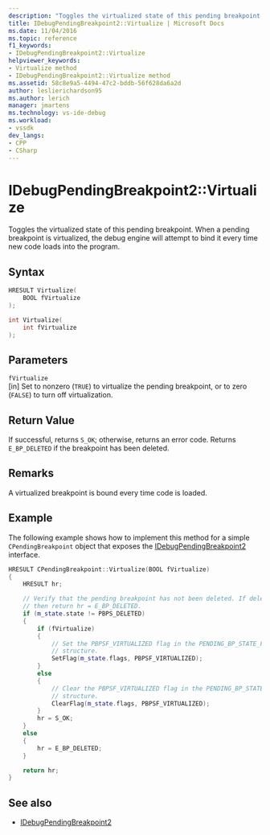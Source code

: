 ```yaml
---
description: "Toggles the virtualized state of this pending breakpoint."
title: IDebugPendingBreakpoint2::Virtualize | Microsoft Docs
ms.date: 11/04/2016
ms.topic: reference
f1_keywords:
- IDebugPendingBreakpoint2::Virtualize
helpviewer_keywords:
- Virtualize method
- IDebugPendingBreakpoint2::Virtualize method
ms.assetid: 58c8e9a5-4494-47c2-bddb-56f628da6a2d
author: leslierichardson95
ms.author: lerich
manager: jmartens
ms.technology: vs-ide-debug
ms.workload:
- vssdk
dev_langs:
- CPP
- CSharp
---
```

# IDebugPendingBreakpoint2::Virtualize
Toggles the virtualized state of this pending breakpoint. When a pending breakpoint is virtualized, the debug engine will attempt to bind it every time new code loads into the program.

## Syntax

```cpp
HRESULT Virtualize(
    BOOL fVirtualize
);
```

```cpp
int Virtualize(
    int fVirtualize
);
```

## Parameters
`fVirtualize`\
[in] Set to nonzero (`TRUE`) to virtualize the pending breakpoint, or to zero (`FALSE`) to turn off virtualization.

## Return Value
If successful, returns `S_OK`; otherwise, returns an error code. Returns `E_BP_DELETED` if the breakpoint has been deleted.

## Remarks
A virtualized breakpoint is bound every time code is loaded.

## Example
The following example shows how to implement this method for a simple `CPendingBreakpoint` object that exposes the [IDebugPendingBreakpoint2](../../../extensibility/debugger/reference/idebugpendingbreakpoint2.md) interface.

```cpp
HRESULT CPendingBreakpoint::Virtualize(BOOL fVirtualize)
{
    HRESULT hr;

    // Verify that the pending breakpoint has not been deleted. If deleted,
    // then return hr = E_BP_DELETED.
    if (m_state.state != PBPS_DELETED)
    {
        if (fVirtualize)
        {
            // Set the PBPSF_VIRTUALIZED flag in the PENDING_BP_STATE_FLAGS
            // structure.
            SetFlag(m_state.flags, PBPSF_VIRTUALIZED);
        }
        else
        {
            // Clear the PBPSF_VIRTUALIZED flag in the PENDING_BP_STATE_FLAGS
            // structure.
            ClearFlag(m_state.flags, PBPSF_VIRTUALIZED);
        }
        hr = S_OK;
    }
    else
    {
        hr = E_BP_DELETED;
    }

    return hr;
}
```

## See also
- [IDebugPendingBreakpoint2](../../../extensibility/debugger/reference/idebugpendingbreakpoint2.md)
